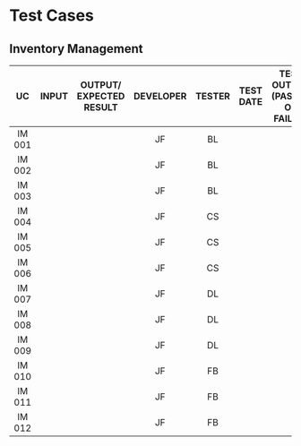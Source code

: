 # Test Cases
## Inventory Management

| UC | INPUT | OUTPUT/ EXPECTED RESULT | DEVELOPER | TESTER | TEST DATE | TEST OUTPUT (PASSED OR FAILED) | COMMENTS
|:------:|:------:|:------:|:------:|:------:|:------:|:------:|:------:|
| IM 001 |  | | JF | BL | |  |  |
| IM 002 |  | | JF | BL | |  |  |
| IM 003 |  | | JF | BL | |  |  |
| IM 004 |  | | JF | CS | |  |  |
| IM 005 |  | | JF | CS | |  |  |
| IM 006 |  | | JF | CS | |  |  |
| IM 007 |  | | JF | DL | |  |  |
| IM 008 |  | | JF | DL | |  |  |
| IM 009 |  | | JF | DL | |  |  |
| IM 010 |  | | JF | FB | |  |  |
| IM 011 |  | | JF | FB | |  |  |
| IM 012 |  | | JF | FB | |  |  |